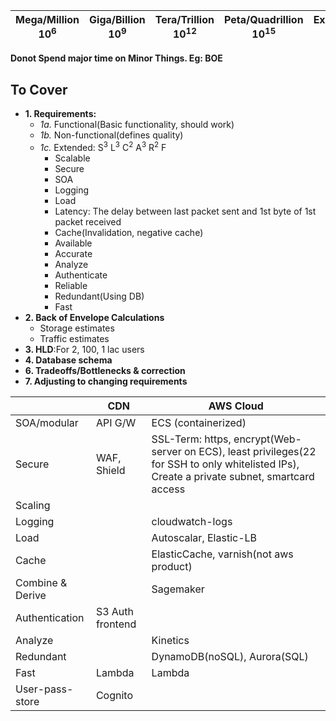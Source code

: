 | Mega/Million 10<sup>6</sup> | Giga/Billion 10<sup>9</sup> | Tera/Trillion 10<sup>12</sup> | Peta/Quadrillion 10<sup>15</sup> | Exa/Quintillion 10<sup>18</sup> | Zeta/Sextillion 10<sup>21</sup> |
| --- | --- | --- | --- | --- | --- |

**Donot Spend major time on Minor Things. Eg: BOE**

## To Cover
- **1. Requirements:**
  - *1a.* Functional(Basic functionality, should work)
  - *1b.* Non-functional(defines quality)
  - *1c.* Extended:  S<sup>3</sup> L<sup>3</sup> C<sup>2</sup> A<sup>3</sup> R<sup>2</sup> F
    - Scalable
    - Secure
    - SOA
    - Logging
    - Load
    - Latency: The delay between last packet sent and 1st byte of 1st packet received
    - Cache(Invalidation, negative cache)
    - Available
    - Accurate
    - Analyze
    - Authenticate
    - Reliable
    - Redundant(Using DB)
    - Fast
- **2. Back of Envelope Calculations**
  - Storage estimates
  - Traffic estimates
- **3. HLD**:For 2, 100, 1 lac users
- **4. Database schema**
- **6. Tradeoffs/Bottlenecks & correction**
- **7. Adjusting to changing requirements**
  
| | CDN | AWS Cloud |
| --- | --- | --- |
| SOA/modular | API G/W | ECS (containerized) |
| Secure | WAF, Shield | SSL-Term: https, encrypt(Web-server on ECS), least privileges(22 for SSH to only whitelisted IPs), Create a private subnet, smartcard access |
| Scaling | | |
| Logging | | cloudwatch-logs |
| Load | | Autoscalar, Elastic-LB |
| Cache | | ElasticCache, varnish(not aws product) |
| Combine & Derive | | Sagemaker |
| Authentication | S3 Auth frontend  | |
| Analyze | | Kinetics |
| Redundant | | DynamoDB(noSQL), Aurora(SQL) |
| Fast | Lambda | Lambda |
| User-pass-store | Cognito | |      
